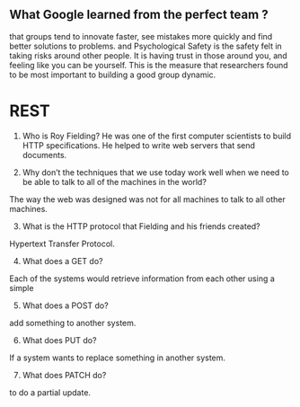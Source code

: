 ## What Google learned from the perfect team ?
 that groups tend to innovate faster, see mistakes more quickly and find better solutions to problems.
 and Psychological Safety is the safety felt in taking risks around other people. It is having trust in those around you, and feeling like you can be yourself. This is the measure that researchers found to be most important to building a good group dynamic.

 # REST #
 1. Who is Roy Fielding?
He was one of the first computer scientists to build HTTP specifications. He helped to write web servers that send documents.

2. Why don’t the techniques that we use today work well when we need to be able to talk to all of the machines in the world?

The way the web was designed was not for all machines to talk to all other machines.

3. What is the HTTP protocol that Fielding and his friends created?

Hypertext Transfer Protocol.

4. What does a GET do?

Each of the systems would retrieve information from each other using a simple

5. What does a POST do? 

add something to another system.

6. What does PUT do?

If a system wants to replace something in another system.

7. What does PATCH do?

to do a partial update.